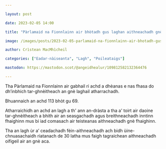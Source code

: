 ```yaml
---

layout: post

date: 2023-02-05 14:00

title: "Pàrlamaid na Fionnlainn air bhòtadh gus laghan aithneachadh gnè ath-leasachadh"

image: /images/posts/2023-02-05-parlamaid-na-fionnlainn-air-bhotadh-gus-laghan-aithneachadh-gne-ath-leasachadh.webp

author: Crìstean MacMhìcheil

categories: ["Eadar-nàiseanta", "Lagh", "Poileataigs"]

mastodon: https://mastodon.scot/@angeidhealur/109812582132364476

---
```


Tha Pàrlamaid na Fionnlainn air gabhail ri achd a dhèanas e nas fhasa do dh’inbhich tar-ghnèitheach an gnè laghail atharrachadh.

Bhuannaich an achd 113 bhòt gu 69.

Atharraichidh an achd an lagh a th' ann an-dràsta a tha a' toirt air daoine tar-ghnèitheach a bhith air an seasgachadh agus breithneachadh inntinn fhaighinn mus bi iad comasach air teisteanas aithneachadh gnè fhaighinn.

Tha an lagh ùr a’ ceadachadh fèin-aithneachadh ach bidh ùine-chnuasachaidh riatanach de 30 latha mus faigh tagraichean aithneachadh oifigeil air an gnè aca.
